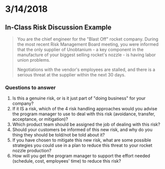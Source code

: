 # 3/14/2018

## In-Class Risk Discussion Example

> You are the chief engineer for the "Blast Off" rocket company. During the most
recent Risk Management Board meeting, you were informed that the only supplier
of Unobtanium - a key component in the manufacture of your biggest selling
rocket's nozzle - is having labor union problems.
> 
> Negotiations with the vendor's employees are stalled, and there is a serious
> threat at the supplier within the next 30 days.

### Questions to answer

1. Is this a genuine risk, or is it just part of "doing business" for your
company?
2. If it IS a risk, which of the 4 risk handling approaches would you advise
the program manager to use to deal with this risk (avoidance, transfer, 
acceptance, or mitigation)?
3. Which product team should be assigned the job of dealing with this risk?
4. Should your customers be informed of this new risk, and why do you thing
they should be told/not be told about it?
5. If you have chosen to mitigate this new risk, what are some possible
strategies you could use in a plan to reduce this threat to your rocket nozzle
production?
6. How will you get the program manager to support the effort needed (schedule,
cost, employees' time) to reduce this risk?
